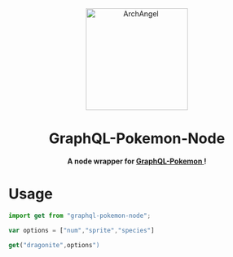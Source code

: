   <div align="center">

<img height="200" src="https://cdn.favware.tech/img/gqlp.png" alt="ArchAngel"/>

# GraphQL-Pokemon-Node

**A node wrapper for <a href="https://github.com/favware/graphql-pokemon"> GraphQL-Pokemon </a>!**
 </div>
 
 
 
# Usage
 ```js
 import get from "graphql-pokemon-node";
 
 var options = ["num","sprite","species"]
 
 get("dragonite",options")
 ```
